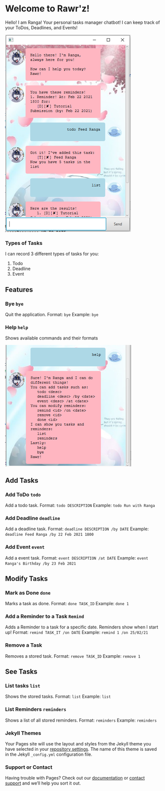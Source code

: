 # Welcome to Rawr'z! 

Hello! I am Ranga! Your personal tasks manager chatbot! I can keep track of your ToDos, Deadlines, and Events!

![Image of GUI](https://github.com/jrvslam/ip/blob/master/src/main/resources/images/GUI.PNG)

### Types of Tasks

I can record 3 different types of tasks for you:
1. Todo
2. Deadline
3. Event

## Features

### Bye `bye`
Quit the application.
Format: `bye`
Example: `bye`

### Help `help`
Shows available commands and their formats

![Image of Help](https://github.com/jrvslam/ip/blob/master/src/main/resources/images/Help.PNG)

## Add Tasks
### Add ToDo `todo`

Add a todo task.
Format: `todo DESCRIPTION`
Example: `todo Run with Ranga`

### Add Deadline `deadline`

Add a deadline task.
Format: `deadline DESCRIPTION /by DATE`
Example: `deadline Feed Ranga /by 22 Feb 2021 1800`

### Add Event `event`

Add a event task.
Format: `event DESCRIPTION /at DATE`
Example: `event Ranga's Birthday /by 23 Feb 2021`

## Modify Tasks

### Mark as Done `done`

Marks a task as done.
Format: `done TASK_ID`
Example: `done 1`

### Add a Reminder to a Task `Remind`

Adds a Reminder to a task for a specific date. Reminders show when I start up!
Format: `remind TASK_IT /on DATE`
Example: `remind 1 /on 25/02/21`

### Remove a Task

Removes a stored task.
Format: `remove TASK_ID`
Example: `remove 1`

## See Tasks

### List tasks `list`

Shows the stored tasks.
Format: `list`
Example: `list`

### List Reminders `reminders`

Shows a list of all stored reminders.
Format: `reminders`
Example: `reminders`


### Jekyll Themes

Your Pages site will use the layout and styles from the Jekyll theme you have selected in your [repository settings](https://github.com/jrvslam/ip/settings). The name of this theme is saved in the Jekyll `_config.yml` configuration file.

### Support or Contact

Having trouble with Pages? Check out our [documentation](https://docs.github.com/categories/github-pages-basics/) or [contact support](https://support.github.com/contact) and we’ll help you sort it out.
